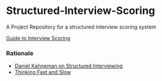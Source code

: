 # Structured-Interview-Scoring
A Project Repository for a structured interview scoring system


[Guide to Interview Scoring](https://www.indeed.com/hire/c/info/scoring-sheet?gclid=Cj0KCQiA8ICOBhDmARIsAEGI6o2nGe0HoAtXOgBJ9vOJaXydTo32OOLOzyrWoTviiKteLSrFPFR-XC0aAuFtEALw_wcB&aceid=)

### Rationale
- [Daniel Kahneman on Structured Interviewing](https://www.inc.com/jessica-stillman/hiring-job-interviews-daniel-kahneman.html)
- [Thinking Fast and Slow](https://www.amazon.com/Thinking-Fast-Slow-Daniel-Kahneman/dp/0374533555)
